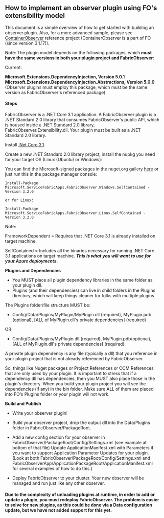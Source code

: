 ## How to implement an observer plugin using FO's extensibility model

This document is a simple overview of how to get started with building an observer plugin. Also, for a more advanced sample, please see [ContainerObserver](https://github.com/gittorre/containerobserver) reference project (ContainerObserver is a part of FO (since version 3.1.17)).

Note: The plugin model depends on the following packages, which **must have the same versions in both your plugin project and FabricObserver**:

Current: 

**Microsoft.Extensions.DependencyInjection, Version 5.0.1**  
**Microsoft.Extensions.DependencyInjection.Abstractions, Version 5.0.0**  (Observer plugins must employ this package, which must be the same version as FabricObserver's referenced package)  

#### Steps 

FabricObserver is a .NET Core 3.1 application. A FabricObserver plugin is a .NET Standard 2.0 library that consumes FabricObserver's public API, which is housed inside a .NET Standard 2.0 library, FabricObserver.Extensibility.dll. 
Your plugin must be built as a .NET Standard 2.0 library.

Install [.Net Core 3.1](https://dotnet.microsoft.com/download/dotnet-core/3.1).

Create a new .NET Standard 2.0 library project, install the nupkg you need for your target OS (Linux (Ubuntu) or Windows):  

You can find the Microsoft-signed packages in the nuget.org gallery [here](https://www.nuget.org/profiles/ServiceFabricApps) or just run this in the package manager console:

```
Install-Package Microsoft.ServiceFabricApps.FabricObserver.Windows.SelfContained -Version 3.2.0   

or for Linux:

Install-Package Microsoft.ServiceFabricApps.FabricObserver.Linux.SelfContained -Version 3.2.0
```

Note:

FrameworkDependent = Requires that .NET Core 3.1 is already installed on target machine.  

SelfContained = Includes all the binaries necessary for running .NET Core 3.1 applications on target machine. ***This is what you will want to use for your Azure deployments.***

**Plugins and Dependencies** 

- You MUST place all plugin dependency libraries in the same folder as your plugin dll.
- Plugins (and their dependencies) can live in child folders in the Plugins directory, which will keep things cleaner for folks with multiple plugins.

The Plugins folder/file structure MUST be: 

- Config/Data/Plugins/MyPlugin/MyPlugin.dll (required), MyPlugin.pdb (optional), [ALL of MyPlugin.dll's private dependencies] (required) 

OR 

- Config/Data/Plugins/MyPlugin.dll (required), MyPlugin.pdb(optional), [ALL of MyPlugin.dll's private dependencies] (required).  

A private plugin dependency is any file (typically a dll) that you reference in your plugin project that is not already referenced by FabricObserver. 

So, things like Nuget packages or Project References or COM References that are only used by your plugin. It is important to stress that if a dependency dll has dependencies, then you MUST also place those in the plugin's directory.
When you build your plugin project you will see the dependencies (if any) in the bin folder. Make sure ALL of them are placed into FO's Plugins folder or your plugin will not work. 

**Build and Publish**  

- Write your observer plugin!

- Build your observer project, drop the output dll into the Data/Plugins folder in FabricObserver/PackageRoot.

- Add a new config section for your observer in FabricObserver/PackageRoot/Config/Settings.xml (see example at bottom of that file)
   Update ApplicationManifest.xml with Parameters if you want to support Application Parameter Updates for your plugin.
   (Look at both FabricObserver/PackageRoot/Config/Settings.xml and FabricObserverApp/ApplicationPackageRoot/ApplicationManifest.xml for several examples of how to do this.)

- Deploy FabricObserver to your cluster. Your new observer will be managed and run just like any other observer.

#### Due to the complexity of unloading plugins at runtime, in order to add or update a plugin, you must redeploy FabricObserver. The problem is easier to solve for new plugins, as this could be done via a Data configuration update, but we have not added support for this yet.

